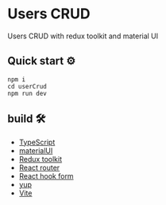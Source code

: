 # Users CRUD

Users CRUD with redux toolkit and material UI

## Quick start ⚙️

```
npm i
cd userCrud
npm run dev
```

## build 🛠️

* [TypeScript](https://www.typescriptlang.org/docs/)
* [materialUI](https://mui.com/)
* [Redux toolkit](https://redux-toolkit.js.org/)
* [React router ](https://reactrouter.com/en/main)
* [React hook form](https://react-hook-form.com/)
* [yup](https://www.npmjs.com/package/yup)
* [Vite](https://vitejs.dev/)
